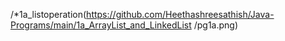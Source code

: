 /*1a_listoperation(https://github.com/Heethashreesathish/Java-Programs/main/1a_ArrayList_and_LinkedList
/pg1a.png)
